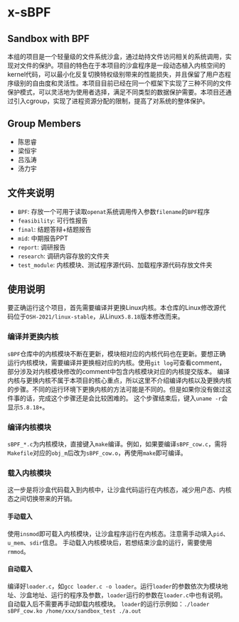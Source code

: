 # x-sBPF

## Sandbox with BPF

本组的项目是一个轻量级的文件系统沙盒，通过劫持文件访问相关的系统调用，实现对文件的保护。项目的特色在于本项目的沙盒程序是一段动态植入内核空间的kernel代码，可以最小化反复切换特权级别带来的性能损失，并且保留了用户态程序级别的自由度和灵活性。本项目目前已经在同一个框架下实现了三种不同的文件保护模式，可以灵活地为使用者选择，满足不同类型的数据保护需要。本项目还通过引入cgroup，实现了进程资源分配的限制，提高了对系统的整体保护。

## Group Members
- 陈思睿
- 梁恒宇
- 吕泓涛
- 汤力宇

## 文件夹说明
- `BPF`: 存放一个可用于读取`openat`系统调用传入参数`filename`的`BPF`程序
- `feasibility`: 可行性报告
- `final`: 结题答辩+结题报告
- `mid`: 中期报告PPT
- `report`: 调研报告
- `research`: 调研内容存放的文件夹
- `test_module`: 内核模块、测试程序源代码、加载程序源代码存放文件夹

## 使用说明
要正确运行这个项目，首先需要编译并更换Linux内核。本仓库的Linux修改源代码位于`OSH-2021/linux-stable`，从Linux`5.8.18`版本修改而来。

### 编译并更换内核
`sBPF`仓库中的内核模块不断在更新，模块相对应的内核代码也在更新。要想正确运行内核模块，需要编译并更换相对应的内核。使用`git log`可查看comment，部分涉及对内核模块修改的comment中包含内核模块对应的内核提交版本。
编译内核与更换内核不属于本项目的核心重点，所以这里不介绍编译内核以及更换内核的步骤。不同的运行环境下更换内核的方法可能是不同的。但是如果你没有做过这件事的话，完成这个步骤还是会比较困难的。
这个步骤结束后，键入`uname -r`会显示`5.8.18+`。

### 编译内核模块
`sBPF_*.c`为内核模块，直接键入`make`编译。例如，如果要编译`sBPF_cow.c`，需将`Makefile`对应的`obj_m`后改为`sBPF_cow.o`，再使用`make`即可编译。

### 载入内核模块
这一步是将沙盒代码载入到内核中，让沙盒代码运行在内核态，减少用户态、内核态之间切换带来的开销。
#### 手动载入
使用`insmod`即可载入内核模块，让沙盒程序运行在内核态。注意需手动填入`pid`、`u_mem`、`sdir`信息。
手动载入内核模块后，若想结束沙盒的运行，需要使用`rmmod`。
#### 自动载入
编译好`loader.c`，如`gcc loader.c -o loader`。运行`loader`的参数依次为模块地址、沙盒地址、运行的程序及参数，`loader`运行的参数在`loader.c`中也有说明。自动载入后不需要再手动卸载内核模块。
`loader`的运行示例如：`./loader sBPF_cow.ko /home/xxx/sandbox_test ./a.out`